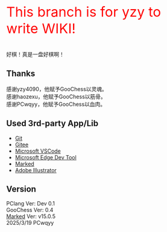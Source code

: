 <p style="font-size: 36px; color: red;">This branch is for yzy to write WIKI!</p>

好棋！真是一盘好棋啊！

## Thanks
感谢yzy4090，他赋予GooChess以灵魂。  
感谢haozexu，他赋予GooChess以筋骨。  
感谢PCwqyy，他赋予GooChess以血肉。  

## Used 3rd-party App/Lib
- [Git](https://git-scm.com/)
- [Gitee](https://gitee.com/)
- [Microsoft VSCode](https://code.visualstudio.com/)
- [Microsoft Edge Dev Tool](https://www.microsoft.com/en-us/edge/)
- [Marked](https://marked.js.org)
- [Adobe Illustrator](https://www.adobe.com/products/illustrator.html)

## Version
PClang Ver: Dev 0.1  
GooChess Ver: 0.4  
[Marked](https://marked.js.org) Ver: v15.0.5  
2025/3/19 PCwqyy